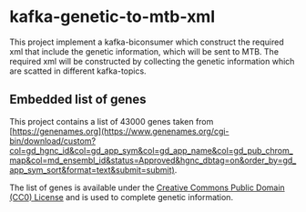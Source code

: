 # kafka-genetic-to-mtb-xml

This project implement a kafka-biconsumer which construct the required xml that include the genetic information, which will be sent to MTB. The required xml will be constructed by collecting the genetic information which are scatted in different kafka-topics.

## Embedded list of genes

This project contains a list of 43000 genes taken from
[https://genenames.org](https://www.genenames.org/cgi-bin/download/custom?col=gd_hgnc_id&col=gd_app_sym&col=gd_app_name&col=gd_pub_chrom_map&col=md_ensembl_id&status=Approved&hgnc_dbtag=on&order_by=gd_app_sym_sort&format=text&submit=submit).

The list of genes is available under the [Creative Commons Public Domain (CC0) License](https://creativecommons.org/public-domain/cc0/) and is used to complete genetic information.